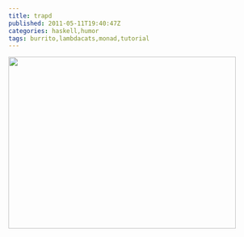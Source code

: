 ```yaml
---
title: trapd
published: 2011-05-11T19:40:47Z
categories: haskell,humor
tags: burrito,lambdacats,monad,tutorial
---
```


<a href="http://byorgey.files.wordpress.com/2011/05/monad_tutorial.jpg"><img src="http://byorgey.files.wordpress.com/2011/05/monad_tutorial.jpg" alt="" title="monad_tutorial" width="450" height="341" class="aligncenter size-full wp-image-578" /></a>

